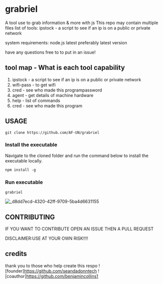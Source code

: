 # grabriel
A tool use to grab information & more with js
This repo may contain multiple files 
   list of tools:
ipstock - a script to see if an ip is on a public or private network



system requirements: node.js latest preferably latest version


have any questions free to to put in an issue!

## tool map - What is each tool capability
1) ipstock - a script to see if an ip is on a public or private network
2) wifi-pass - to get wifi 
3) cred - see who made this programpassword
4) agent - get details of machine hardware
5) help -  list of commands
6) cred - see who made this program



## USAGE
```
git clone https://github.com/AF-UN/grabriel
```

### Install the executable
Navigate to the cloned folder and run the command below to install the executable locally.
```
npm install -g
```

### Run executable
```
grabriel
```


![_d8dd7ecd-4320-42ff-9709-5ba4d6631155](https://github.com/seandadonntech/grabriel/assets/72393350/3a2d91c5-268c-4de1-a1b2-3dde6bbf8a47)
## CONTRIBUTING 
IF YOU WANT TO CONTRIBUTE OPEN AN ISSUE THEN A PULL REQUEST

DISCLAIMER:USE AT YOUR OWN RISK!!!!
## credits
thank you to those who help create this respo
![founder]https://github.com/seandadonntech
![coauthor]https://github.com/benjamincollins1